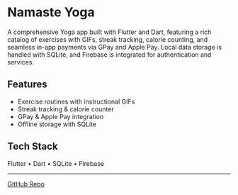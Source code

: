 # Namaste Yoga

A comprehensive Yoga app built with Flutter and Dart, featuring a rich catalog of exercises with GIFs, streak tracking, calorie counting, and seamless in-app payments via GPay and Apple Pay. Local data storage is handled with SQLite, and Firebase is integrated for authentication and services.

## Features
- Exercise routines with instructional GIFs
- Streak tracking & calorie counter
- GPay & Apple Pay integration
- Offline storage with SQLite

## Tech Stack
Flutter • Dart • SQLite • Firebase

---

[GitHub Repo](https://github.com/mohit270/Namaste_Yoga)
